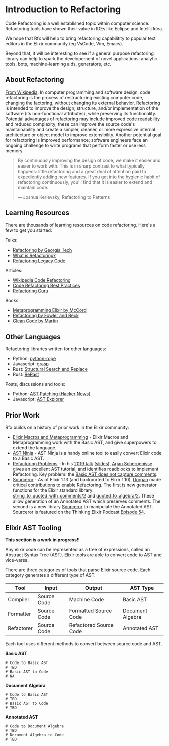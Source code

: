 # Introduction to Refactoring

Code Refactoring is a well established topic within computer science.
Refactoring tools have shown their value in IDEs like Eclipse and Intellij
Idea.

We hope that Rfx will help to bring refactoring capabilitity to popular text
editors in the Elixir community (eg VsCode, Vim, Emacs).

Beyond that, it will be interesting to see if a general purpose refactoring
library can help to spark the developement of novel applications: analytic
tools, bots, machine-learning aids, generators, etc.

## About Refactoring

[From Wikipedia](https://en.wikipedia.org/wiki/Code_refactoring): In computer
programming and software design, code refactoring is the process of
restructuring existing computer code, changing the factoring, without changing
its external behavior. Refactoring is intended to improve the design,
structure, and/or implementation of the software (its non-functional
attributes), while preserving its functionality. Potential advantages of
refactoring may include improved code readability and reduced complexity; these
can improve the source code's maintainability and create a simpler, cleaner, or
more expressive internal architecture or object model to improve extensibility.
Another potential goal for refactoring is improved performance; software
engineers face an ongoing challenge to write programs that perform faster or
use less memory.

> By continuously improving the design of code, we make it easier and easier to
> work with. This is in sharp contrast to what typically happens: little
> refactoring and a great deal of attention paid to expediently adding new
> features. If you get into the hygienic habit of refactoring continuously,
> you'll find that it is easier to extend and maintain code.
> 
> — Joshua Kerievsky, Refactoring to Patterns

## Learning Resources

There are thousands of learning resources on code refactoring.  Here's a
few to get you started:

Talks: 

- [Refactoring by Georgia Tech](https://www.youtube.com/watch?v=LsLniadcRTw)
- [What is Refactoring?](https://www.youtube.com/watch?v=DQJGRV9np40)
- [Refactoring Legacy Code](https://www.youtube.com/watch?v=p-oWHEfXEVs)

Articles:

- [Wikipedia Code Refactoring](https://en.wikipedia.org/wiki/Code_refactoring)
- [Code Refactoring Best Practices](https://www.altexsoft.com/blog/engineering/code-refactoring-best-practices-when-and-when-not-to-do-it/)
- [Refactoring Guru](https://refactoring.guru/refactoring)

Books:

- [Metaprogramming Elixir by McCord](https://pragprog.com/titles/cmelixir/metaprogramming-elixir/)
- [Refactoring by Fowler and Beck](https://martinfowler.com/books/refactoring.html)
- [Clean Code by Martin](https://www.amazon.com/Clean-Code-Handbook-Software-Craftsmanship/dp/0132350882)

## Other Languages

Refactoring libraries written for other languages:

- Python: [python-rope](https://github.com/python-rope/rope)
- Javascript: [grasp](https://graspjs.com)
- Rust: [Structural Search and Replace](https://rust-analyzer.github.io/manual.html#structural-search-and-replace)
- Rust: [ReRast](https://github.com/google/rerast)

Posts, discussions and tools:

- Python: [AST Patching (Hacker News)](https://news.ycombinator.com/item?id=27419237)
- Javascript: [AST Explorer](https://astexplorer.net/)

## Prior Work

Rfx builds on a history of prior work in the Elixir community:

- [Elixir Macros and Metaprogramming][macros] - Elixir Macros and
  Metaprogramming work with the Basic AST, and give superpowers to extend the
  language.
- [AST Ninja][astn] - AST Ninja is a handy online tool to easily convert Elixir
  code to a Basic AST.
- [Refactoring Problems][as_talk] - In his [2019 talk][as_talk]
  ([slides][as_slides]), [Arjan Scherpenisse][asgh] gives an excellent AST
  tutorial, and identifies roadblocks to implement Refactoring.  Key problem:
  the [Basic AST does not capture comments][cast].
- [Sourceror][sourceror] - As of Elixir 1.13 (and backported to Elixir 1.10),
  [Dorgan][dorgangh] made critical contributions to enable Refactoring.  The
  first is new generator functions for the Elixir standard library:
  [string_to_quoted_with_comments/2][stqwc] and [quoted_to_algebra/2][qta].
  These allow generation of an Annotated AST which preserves comments.  The
  second is a new library [Sourceror][sourceror] to manipulate the Annotated
  AST.  Sourceror is featured on the Thinking Elixir Podcast [Episode 54][thinkx].

[macros]: https://www.google.com/search?q=elixir+macros+metaprogramming&oq=elixir+macros+metaprogramming&aqs=chrome.0.69i59j69i64j69i60.6516j0j1&sourceid=chrome&ie=UTF-8
[astn]: http://ast.ninja
[asgh]: https://github.com/arjan 
[as_talk]: https://www.youtube.com/watch?v=aM0BLWgr0g4&t=117s
[as_slides]: https://docs.google.com/presentation/d/15_xKuL_H4Eu-EkGarxVixCk192858avE1ef1gmcVKoc/edit#slide=id.g552f9bdc39_0_0
[cast]: https://groups.google.com/u/0/g/elixir-lang-core/c/GM0yM5Su1Zc/m/poIKsiEVDQAJ
[sourceror]: https://github.com/doorgan/sourceror

[dorgangh]: https://github.com/doorgan
[stqwc]: https://hexdocs.pm/elixir/master/Code.html#quoted_to_algebra/2
[qta]: https://hexdocs.pm/elixir/master/Code.html#string_to_quoted_with_comments/2
[thinkx]: https://thinkingelixir.com/podcast-episodes/054-ast-parsing-using-sourceror-with-lucas-san-roman/

## Elixir AST Tooling

**This section is a work in progress!!**

Any elixir code can be represented as a tree of expressions, called an Abstract
Syntax Tree (AST).  Elixir tools are able to convert code to AST and
vice-versa.  

There are three categories of tools that parse Elixir source code.  Each
category generates a different type of AST.

| Tool       | Input       | Output                 | AST Type         |
|------------|-------------|------------------------|------------------|
| Compiler   | Source Code | Machine Code           | Basic AST        |
| Formatter  | Source Code | Formatted Source Code  | Document Algebra |
| Refactorer | Source Code | Refactored Source Code | Annotated AST    |

Each tool uses different methods to convert between source code and AST.

**Basic AST**

    # Code to Basic AST
    # TBD 
    # Basic AST to Code
    # NA

**Document Algebra**

    # Code to Basic AST
    # TBD 
    # Basic AST to Code
    # TBD

**Annotated AST**

    # Code to Document Algebra
    # TBD
    # Document Algebra to Code
    # TBD

